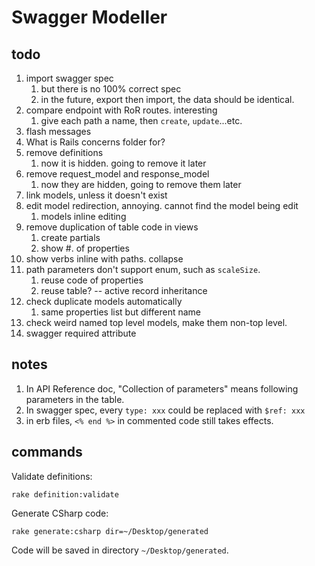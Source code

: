 # Swagger Modeller


## todo

1. import swagger spec
    1. but there is no 100% correct spec
    1. in the future, export then import, the data should be identical.
1. compare endpoint with RoR routes. interesting
    1. give each path a name, then `create`, `update`...etc.
1. flash messages
1. What is Rails concerns folder for?
1. remove definitions
    1. now it is hidden. going to remove it later
1. remove request_model and response_model
    1. now they are hidden, going to remove them later
1. link models, unless it doesn't exist
1. edit model redirection, annoying. cannot find the model being edit
    1. models inline editing
1. remove duplication of table code in views
    1. create partials
    1. show #. of properties
1. show verbs inline with paths. collapse
1. path parameters don't support enum, such as `scaleSize`.
    1. reuse code of properties
    1. reuse table? -- active record inheritance
1. check duplicate models automatically
    1. same properties list but different name
1. check weird named top level models, make them non-top level.
1. swagger required attribute


## notes

1. In API Reference doc, "Collection of parameters" means following parameters in the table.
1. In swagger spec, every `type: xxx`  could be replaced with `$ref: xxx`
1. in erb files, `<% end %>` in commented code still takes effects.


## commands

Validate definitions:

```
rake definition:validate
```

Generate CSharp code:

```
rake generate:csharp dir=~/Desktop/generated
```

Code will be saved in directory `~/Desktop/generated`.
